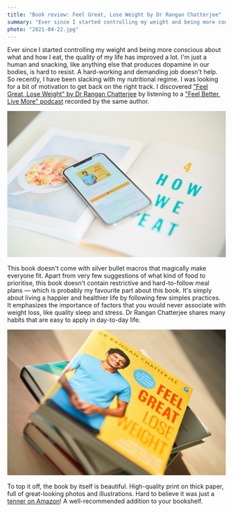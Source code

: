 ```yaml
---
title: "Book review: Feel Great, Lose Weight by Dr Rangan Chatterjee"
summary: "Ever since I started controlling my weight and being more conscious about what and how I eat, the quality of my life has improved a lot. I'm just a human and snacking, like anything else that produces dopamine in our bodies, is hard to resist. A hard-working and demanding job doesn't help. So recently, I have been slacking with my nutritional regime. I was looking for a bit of motivation to get back on the right track."
photo: "2021-04-22.jpg"
---
```


Ever since I started controlling my weight and being more conscious about what and how I eat, the quality of my life has improved a lot. I'm just a human and snacking, like anything else that produces dopamine in our bodies, is hard to resist. A hard-working and demanding job doesn't help. So recently, I have been slacking with my nutritional regime. I was looking for a bit of motivation to get back on the right track. I discovered ["Feel Great, Lose Weight" by Dr Rangan Chatterjee](https://www.goodreads.com/book/show/54367215-feel-great-lose-weight) by listening to a ["Feel Better, Live More" podcast](https://podcasts.apple.com/gb/podcast/feel-better-live-more-with-dr-rangan-chatterjee/id1333552422) recorded by the same author.

![Feel Great, Lose Weight by Dr Rangan Chatterjee book](2021-04-22-1.jpg)

This book doesn't come with silver bullet macros that magically make everyone fit. Apart from very few suggestions of what kind of food to prioritise, this book doesn't contain restrictive and hard-to-follow meal plans — which is probably my favourite part about this book. It's simply about living a happier and healthier life by following few simples practices. It emphasizes the importance of factors that you would never associate with weight loss, like quality sleep and stress. Dr Rangan Chatterjee shares many habits that are easy to apply in day-to-day life.

![Feel Great, Lose Weight by Dr Rangan Chatterjee book](2021-04-22-2.jpg)

To top it off, the book by itself is beautiful. High-quality print on thick paper, full of great-looking photos and illustrations. Hard to believe it was just a [tenner on Amazon](https://www.amazon.co.uk/gp/product/0241397839/ref=ppx_yo_dt_b_asin_title_o02_s00)! A well-recommended addition to your bookshelf.
